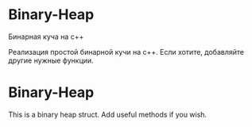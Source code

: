 # Binary-Heap
Бинарная куча на c++

Реализация простой бинарной кучи на c++. Если хотите, добавляйте другие нужные функции.

# Binary-Heap
This is a binary heap struct. Add useful methods if you wish.
